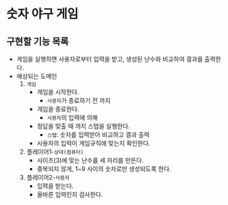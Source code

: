 # 숫자 야구 게임

## 구현할 기능 목록

- 게임을 실행하면 사용자로부터 입력을 받고, 생성된 난수와 비교하여 결과를 출력한다.
- 예상되는 도메인
   1. `게임`
      - 게임을 시작한다.
        - `사용자`가 종료하기 전 까지
      - 게임을 종료한다.
        - `사용자`의 입력에 의해
      - 정답을 맞출 때 까지 스탭을 실행한다.
         - `스탭`: 숫자를 입력받아 비교하고 결과 출력
      - 사용자의 입력이 게임규칙에 맞는지 확인한다.       
   2. 플레이어1-`상대(컴퓨터)`
      - 사이즈(3)에 맞는 난수를 세 자리를 만든다.
      - 중복되지 않게, 1~9 사이의 숫자로만 생성되도록 한다.
   3. 플레이어2-`사용자`
      - 입력을 받는다.
      - 올바른 입력인지 검사한다.
